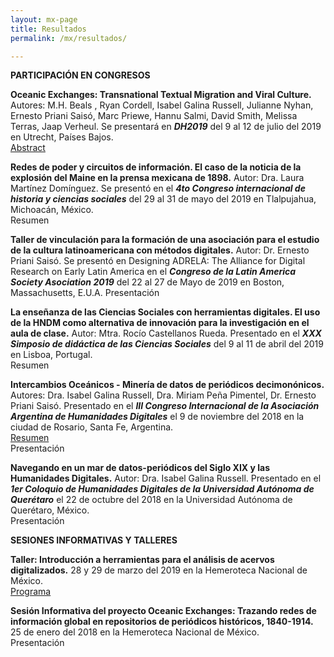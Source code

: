 ```yaml
---
layout: mx-page
title: Resultados
permalink: /mx/resultados/

---
```

**PARTICIPACIÓN EN CONGRESOS**

**Oceanic Exchanges: Transnational Textual Migration and Viral Culture.** Autores: M.H. Beals , Ryan Cordell, Isabel Galina Russell, Julianne Nyhan, Ernesto Priani Saisó, Marc Priewe, Hannu Salmi, David Smith, Melissa Terras, Jaap Verheul.  Se presentará en ***DH2019*** del 9 al 12 de julio del 2019 en Utrecht, Países Bajos.  
[Abstract](https://dh2019.adho.org/panels/)

**Redes de poder y circuitos de información. El caso de la noticia de la explosión del Maine en la prensa mexicana de 1898.** Autor: Dra. Laura Martínez Domínguez. Se presentó en el ***4to Congreso internacional de historia y ciencias sociales*** del 29 al 31 de mayo del 2019 en Tlalpujahua, Michoacán, México.  
Resumen

**Taller de vinculación para la formación de una asociación para el estudio de la cultura latinoamericana con métodos digitales.** Autor: Dr. Ernesto Priani Saisó. Se presentó en Designing ADRELA: The Alliance for Digital Research on Early Latin America en el ***Congreso de la Latin America Society Asociation 2019*** del 22 al 27 de Mayo de 2019 en Boston, Massachusetts, E.U.A.
Presentación

**La enseñanza de las Ciencias Sociales con herramientas digitales. El uso de la HNDM como alternativa de innovación para la investigación en el aula de clase.** Autor: Mtra. Rocío Castellanos Rueda. Presentado en el ***XXX Simposio de didáctica de las Ciencias Sociales*** del 9 al 11 de abril del 2019 en Lisboa, Portugal.  
Resumen
 
**Intercambios Oceánicos - Minería de datos de periódicos decimonónicos.** Autores: Dra. Isabel Galina Russell, Dra. Miriam Peña Pimentel, Dr. Ernesto Priani Saisó. Presentado en el ***III Congreso Internacional de la Asociación Argentina de Humanidades Digitales*** el 9 de noviembre del 2018 en la ciudad de Rosario, Santa Fe, Argentina.  
[Resumen](https://www.aacademica.org/congreso.aahd2018/tabs/abstracts)  
Presentación
 
**Navegando en un mar de datos-periódicos del Siglo XIX y las Humanidades Digitales.** Autor: Dra. Isabel Galina Russell. Presentado en el ***1er Coloquio de Humanidades Digitales de la Universidad Autónoma de Querétaro*** el 22 de octubre del 2018 en la Universidad Autónoma de Querétaro, México.  
Presentación
  
**SESIONES INFORMATIVAS Y TALLERES**

**Taller: Introducción a herramientas para el análisis de acervos digitalizados.** 28 y 29 de marzo del 2019 en la Hemeroteca Nacional de México.  
[Programa](https://oceanicexchanges.org/mx/noticias/)

**Sesión Informativa del proyecto Oceanic Exchanges: Trazando redes de información global en repositorios  de periódicos históricos, 1840-1914.** 25 de enero del 2018 en la Hemeroteca Nacional de México.  
Presentación
